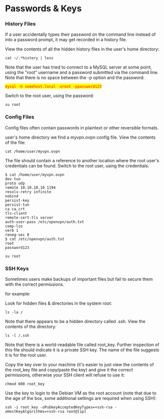 # Passwords & Keys

### History Files

If a user accidentally types their password on the command line instead of into a password prompt, it may get recorded in a history file.

View the contents of all the hidden history files in the user's home directory:

`cat ~/.*history | less`

Note that the user has tried to connect to a MySQL server at some point, using the "root" username and a password submitted via the command line. Note that there is no space between the -p option and the password:

<mark style="color:red;">`mysql -h somehost.local -uroot -ppassword123`</mark>

Switch to the root user, using the password:

`su root`

### Config Files

Config files often contain passwords in plaintext or other reversible formats.

user's home directory we find a myvpn.ovpn config file. View the contents of the file:

`cat /home/user/myvpn.ovpn`

The file should contain a reference to another location where the root user's credentials can be found. Switch to the root user, using the credentials:

```shell-session
$ cat /home/user/myvpn.ovpn
dev tun
proto udp
remote 10.10.10.10 1194
resolv-retry infinite
nobind
persist-key
persist-tun
ca ca.crt
tls-client
remote-cert-tls server
auth-user-pass /etc/openvpn/auth.txt
comp-lzo
verb 1
reneg-sec 0
$ cat /etc/openvpn/auth.txt
root
password123
```

`su root`

### SSH Keys

Sometimes users make backups of important files but fail to secure them with the correct permissions.

for example:

Look for hidden files & directories in the system root:

`ls -la /`

Note that there appears to be a hidden directory called .ssh. View the contents of the directory:

`ls -l /.ssh`

Note that there is a world-readable file called root\_key. Further inspection of this file should indicate it is a private SSH key. The name of the file suggests it is for the root user.

Copy the key over to your machine (it's easier to just view the contents of the root\_key file and copy/paste the key) and give it the correct permissions, otherwise your SSH client will refuse to use it:

`chmod 600 root_key`

Use the key to login to the Debian VM as the root account (note that due to the age of the box, some additional settings are required when using SSH):

`ssh -i root_key -oPubkeyAcceptedKeyTypes=+ssh-rsa -oHostKeyAlgorithms=+ssh-rsa root@[ip]`
